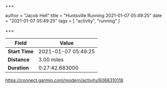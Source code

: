 +++

author = "Jacob Hell"
title = "Huntsville Running 2021-01-07 05:49:25"
date = "2021-01-07 05:49:25"
tags = [
    "activity", "running"
]

+++

<!--more-->

|Field  |Value  |
|--- | --- |
|**Start Time**|2021-01-07 05:49:25|
|**Distance**|3.00 miles|
|**Duration**|0:27:42.683000|

https://connect.garmin.com/modern/activity/6068310118